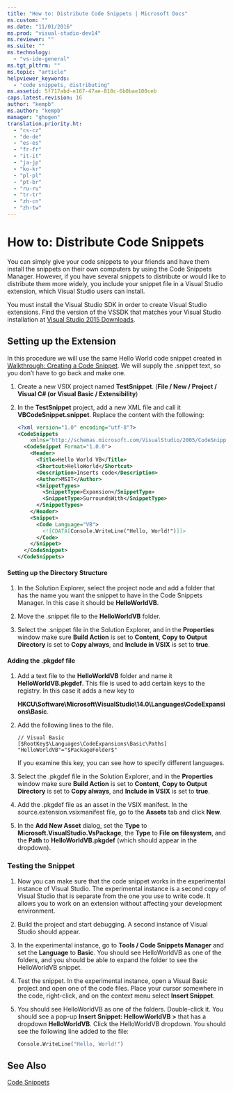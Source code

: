 ```yaml
---
title: "How to: Distribute Code Snippets | Microsoft Docs"
ms.custom: ""
ms.date: "11/01/2016"
ms.prod: "visual-studio-dev14"
ms.reviewer: ""
ms.suite: ""
ms.technology: 
  - "vs-ide-general"
ms.tgt_pltfrm: ""
ms.topic: "article"
helpviewer_keywords: 
  - "code snippets, distributing"
ms.assetid: 5f717abd-e167-47ae-818c-6b0bae100ceb
caps.latest.revision: 16
author: "kempb"
ms.author: "kempb"
manager: "ghogen"
translation.priority.ht: 
  - "cs-cz"
  - "de-de"
  - "es-es"
  - "fr-fr"
  - "it-it"
  - "ja-jp"
  - "ko-kr"
  - "pl-pl"
  - "pt-br"
  - "ru-ru"
  - "tr-tr"
  - "zh-cn"
  - "zh-tw"
---
```

# How to: Distribute Code Snippets
You can simply give your code snippets to your friends and have them install the snippets on their own computers by using the Code Snippets Manager. However, if you have several snippets to distribute or would like to distribute them more widely, you include your snippet file in a Visual Studio extension, which Visual Studio users can install.  
  
 You must install the Visual Studio SDK in order to create Visual Studio extensions. Find the version of the VSSDK that matches your Visual Studio installation at [Visual Studio 2015 Downloads](http://www.visualstudio.com/downloads/visual-studio-2015-downloads-vs.aspx).  
  
## Setting up the Extension  
 In this procedure we will use the same Hello World code snippet created in [Walkthrough: Creating a Code Snippet](../ide/walkthrough-creating-a-code-snippet.md). We will supply the .snippet text, so you don’t have to go back and make one.  
  
1.  Create a new VSIX project named **TestSnippet**. (**File / New / Project / Visual C# (or Visual Basic / Extensibility**)  
  
2.  In the **TestSnippet** project, add a new XML file and call it **VBCodeSnippet.snippet**. Replace the content with the following:  
  
    ```xml  
    <?xml version="1.0" encoding="utf-8"?>  
    <CodeSnippets  
        xmlns="http://schemas.microsoft.com/VisualStudio/2005/CodeSnippet">  
      <CodeSnippet Format="1.0.0">  
        <Header>  
          <Title>Hello World VB</Title>  
          <Shortcut>HelloWorld</Shortcut>  
          <Description>Inserts code</Description>  
          <Author>MSIT</Author>  
          <SnippetTypes>  
            <SnippetType>Expansion</SnippetType>  
            <SnippetType>SurroundsWith</SnippetType>  
          </SnippetTypes>  
        </Header>  
        <Snippet>  
          <Code Language="VB">  
            <![CDATA[Console.WriteLine("Hello, World!")]]>  
          </Code>  
        </Snippet>  
      </CodeSnippet>  
    </CodeSnippets>  
    ```  
  
#### Setting up the Directory Structure  
  
1.  In the Solution Explorer, select the project node and add a folder that has the name you want the snippet to have in the Code Snippets Manager. In this case it should be **HelloWorldVB**.  
  
2.  Move the .snippet file to the **HelloWorldVB** folder.  
  
3.  Select the .snippet file in the Solution Explorer, and in the **Properties** window make sure **Build Action** is set to **Content**, **Copy to Output Directory** is set to **Copy always**, and **Include in VSIX** is set to **true**.  
  
#### Adding the .pkgdef file  
  
1.  Add a text file to the **HelloWorldVB** folder and name it **HelloWorldVB.pkgdef**. This file is used to add certain keys to the registry. In this case it adds a new key to  
  
     **HKCU\Software\Microsoft\VisualStudio\14.0\Languages\CodeExpansions\Basic**.  
  
2.  Add the following lines to the file.  
  
    ```  
    // Visual Basic   
    [$RootKey$\Languages\CodeExpansions\Basic\Paths]   
    "HelloWorldVB"="$PackageFolder$"  
    ```  
  
     If you examine this key, you can see how to specify different languages.  
  
3.  Select the .pkgdef file in the Solution Explorer, and in the **Properties** window make sure **Build Action** is set to **Content**, **Copy to Output Directory** is set to **Copy always**, and **Include in VSIX** is set to **true**.  
  
4.  Add the .pkgdef file as an asset in the VSIX manifest. In the source.extension.vsixmanifest file, go to the **Assets** tab and click **New**.  
  
5.  In the **Add New Asset** dialog, set the **Type** to **Microsoft.VisualStudio.VsPackage**, the **Type** to **File on filesystem**, and the **Path** to **HelloWorldVB.pkgdef** (which should appear in the dropdown).  
  
### Testing the Snippet  
  
1.  Now you can make sure that the code snippet works in the experimental instance of Visual Studio. The experimental instance is a second copy of Visual Studio that is separate from the one you use to write code. It allows you to work on an extension without affecting your development environment.  
  
2.  Build the project and start debugging. A second instance of Visual Studio should appear.  
  
3.  In the experimental instance, go to **Tools / Code Snippets Manager** and set the **Language** to **Basic**. You should see HelloWorldVB as one of the folders, and you should be able to expand the folder to see the HelloWorldVB snippet.  
  
4.  Test the snippet. In the experimental instance, open a Visual Basic project and open one of the code files. Place your cursor somewhere in the code, right-click, and on the context menu select **Insert Snippet**.  
  
5.  You should see HelloWorldVB as one of the folders. Double-click it. You should see a pop-up **Insert Snippet: HellowWorldVB >** that has a dropdown **HelloWorldVB**. Click the HelloWorldVB dropdown. You should see the following line added to the file:  
  
    ```vb  
    Console.WriteLine("Hello, World!")  
    ```  
  
## See Also  
 [Code Snippets](../ide/code-snippets.md)